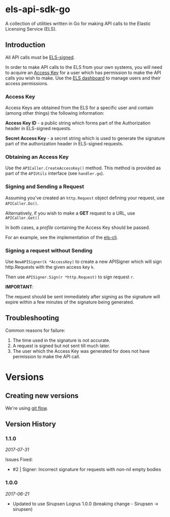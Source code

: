 # els-api-sdk-go
A collection of utilities written in Go for making API calls to the
Elastic Licensing Service (ELS).

## Introduction
All API calls must be [ELS-signed](https://docs.elasticlicensing.com/basics/api/els-signing).

In order to make API calls to the ELS from your own systems, you will need to
acquire an [Access Key](https://docs.elasticlicensing.com/basics/api/access-key)
for a user which has permission to make the API calls you wish to make.
Use the [ELS dashboard](https://dashboards.elasticlicensing.com) to manage users
and their access permissions.

### Access Key
Access Keys are obtained from the ELS for a specific user and contain
(among other things) the following information:

**Access Key ID** - a public string which forms part of the Authorization header
in ELS-signed requests.

**Secret Access Key** - a secret string which is used to generate the signature
part of the authorization header in ELS-signed requests.

### Obtaining an Access Key

Use the `APICaller.CreateAccessKey()` method. This method is provided as part of
the `APIUtils` interface (see `handler.go`).

### Signing and Sending a Request

Assuming you've created an `http.Request` object defining your request, use
`APICaller.Do()`.

Alternatively, if you wish to make a **GET** request to a URL, use `APICaller.Get()`

In both cases, a *profile* containing the Access Key should be passed.

For an example, see the implementation of the [els-cli](https://github.com/elasticlic/els-cli).


### Signing a request without Sending

Use `NewAPISigner(k *AccessKey)` to create a new APISigner which will sign
http.Requests with the given access key `k`.

Then use `APISigner.Sign(r *http.Request)` to sign request `r`.

**IMPORTANT**:

The request should be sent immediately after signing as the signature will
expire within a few minutes of the signature being generated.

## Troubleshooting

Common reasons for failure:

1. The time used in the signature is not accurate.
2. A request is signed but not sent till much later.
3. The user which the Access Key was generated for does not have permission to
make the API call.


# Versions

## Creating new versions
We're using [git flow](https://danielkummer.github.io/git-flow-cheatsheet/).


## Version History

### 1.1.0
*2017-07-31*

Issues Fixed:

* #2 | Signer: Incorrect signature for requests with non-nil empty bodies

### 1.0.0
*2017-06-21*

* Updated to use Sirupsen Logrus 1.0.0 (breaking change - Sirupsen -> sirupsen)
